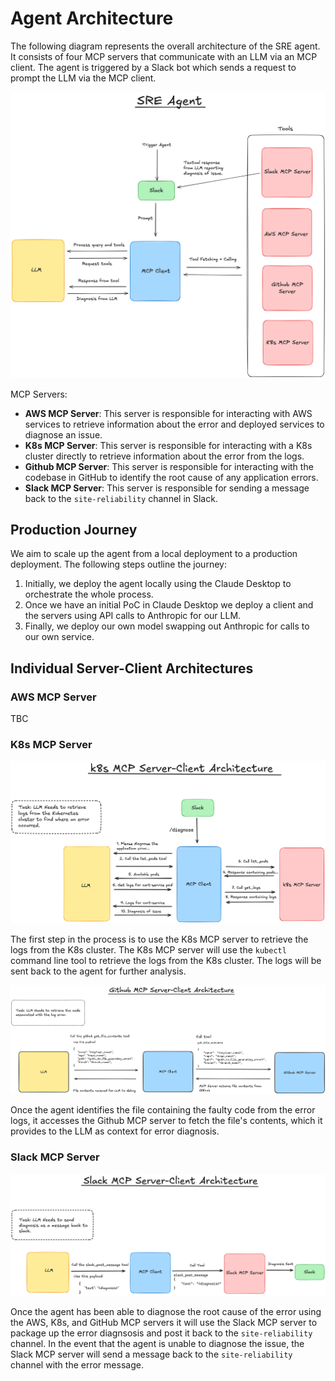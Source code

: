 # Agent Architecture

The following diagram represents the overall architecture of the SRE agent. It consists of four MCP servers that communicate with an LLM via an MCP client. The agent is triggered by a Slack bot which sends a request to prompt the LLM via the MCP client.

![agent-architecture](imgs/architecture/agent-architecture.png)

MCP Servers:

- **AWS MCP Server**: This server is responsible for interacting with AWS services to retrieve information about the error and deployed services to diagnose an issue.
- **K8s MCP Server**: This server is responsible for interacting with a K8s cluster directly to retrieve information about the error from the logs.
- **Github MCP Server**: This server is responsible for interacting with the codebase in GitHub to identify the root cause of any application errors.
- **Slack MCP Server**: This server is responsible for sending a message back to the `site-reliability` channel in Slack.

## Production Journey

We aim to scale up the agent from a local deployment to a production deployment. The following steps outline the journey:

1. Initially, we deploy the agent locally using the Claude Desktop to orchestrate the whole process.
2. Once we have an initial PoC in Claude Desktop we deploy a client and the servers using API calls to Anthropic for our LLM.
3. Finally, we deploy our own model swapping out Anthropic for calls to our own service.

## Individual Server-Client Architectures

### AWS MCP Server

TBC

### K8s MCP Server

![k8s-server-client-architecture](imgs/architecture/k8s-server-client-architecture.png)

The first step in the process is to use the K8s MCP server to retrieve the logs from the K8s cluster. The K8s MCP server will use the `kubectl` command line tool to retrieve the logs from the K8s cluster. The logs will be sent back to the agent for further analysis.

![github-server-client-message](imgs/architecture/github-mcp-server-client-architecture.png)

Once the agent identifies the file containing the faulty code from the error logs, it accesses the Github MCP server to fetch the file's contents, which it provides to the LLM as context for error diagnosis.

### Slack MCP Server

![slack-server-client-architecture](imgs/architecture/slack-server-client-architecture.png)

Once the agent has been able to diagnose the root cause of the error using the AWS, K8s, and GitHub MCP servers it will use the Slack MCP server to package up the error diagnsosis and post it back to the `site-reliability` channel. In the event that the agent is unable to diagnose the issue, the Slack MCP server will send a message back to the `site-reliability` channel with the error message.
